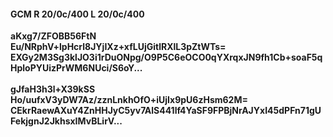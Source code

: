 #### GCM R 20/0c/400 L 20/0c/400
**aKxg7/ZFOBB56FtN**<br/>**Eu/NRphV+lpHcrl8JYjIXz+xfLUjGitlRXlL3pZtWTs=**<br/>**EXGy2M3Sg3klJO3i1rDuONpg/O9P5C6eOCO0qYXrqxJN9fh1Cb+soaF5qHploPYUizPrWM6NUci/S6oY...**<br/><br/>
**gJfaH3h3l+X39kSS**<br/>**Ho/uufxV3yDW7Az/zznLnkhOfO+iUjIx9pU6zHsm62M=**<br/>**CEkrRaewAXuY4ZnHHJyC5yv7AlS441lf4YaSF9FPBjNrAJYxI45dPFn71gUFekjgnJ2JkhsxIMvBLirV...**